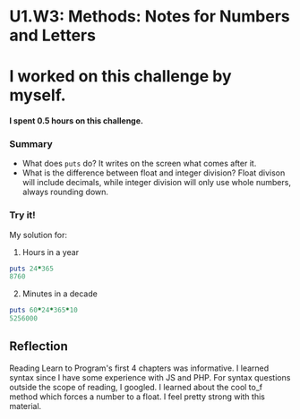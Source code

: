 # U1.W3: Methods: Notes for Numbers and Letters

# I worked on this challenge by myself.

#### I spent 0.5 hours on this challenge.


### Summary
- What does `puts` do?
It writes on the screen what comes after it.
- What is the difference between float and integer division?
Float divison will include decimals, while integer division will only use whole numbers, always rounding down.

### Try it!

My solution for:

1.  Hours in a year

```ruby
puts 24*365
8760
```

2. Minutes in a decade

```ruby
puts 60*24*365*10
5256000
```

## Reflection

Reading Learn to Program's first 4 chapters was informative. I learned syntax since I have some experience with JS and PHP. For syntax questions outside the scope of reading, I googled. I learned about the cool to_f method which forces a number to a float. I feel pretty strong with this material.